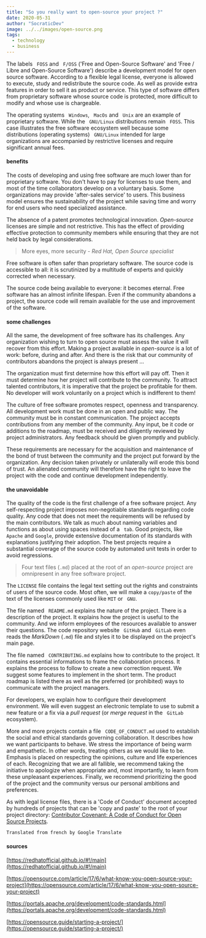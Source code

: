 ```yaml
---
title: "So you really want to open-source your project ?"
date: 2020-05-31
author: "SocraticDev"
image: ../../images/open-source.png
tags:
  - technology
  - business
---
```


The labels `` FOSS`` and `` F/OSS`` ('Free and Open-Source Software' and 'Free / Libre and Open-Source Software') describe a development model for open source software. According to a flexible legal license, everyone is allowed to execute, study and redistribute the source code. As well as provide extra features in order to sell it as product or service. This type of software differs from proprietary software whose source code is protected, more difficult to modify and whose use is chargeable.

The operating systems `` Windows``, `` MacOs`` and `` Unix`` are an example of proprietary software. While the `` GNU/Linux`` distributions remain `` FOSS``. This case illustrates the free software ecosystem well because some distributions (operating systems) `` GNU/Linux`` intended for large organizations are accompanied by restrictive licenses and require significant annual fees.

#### benefits

The costs of developing and using free software are much lower than for proprietary software. You don't have to pay for licenses to use them, and most of the time collaborators develop on a voluntary basis. Some organizations may provide 'after-sales service' to users. This business model ensures the sustainability of the project while saving time and worry for end users who need specialized assistance.

The absence of a patent promotes technological innovation. _Open-source_ licenses are simple and not restrictive. This has the effect of providing effective protection to community members while ensuring that they are not held back by legal considerations.

> More eyes, more security
> <cite> - Red Hat, Open Source specialist </cite>

Free software is often safer than proprietary software. The source code is accessible to all: it is scrutinized by a multitude of experts and quickly corrected when necessary.

The source code being available to everyone: it becomes eternal. Free software has an almost infinite lifespan. Even if the community abandons a project, the source code will remain available for the use and improvement of the software.

#### some challenges

All the same, the development of free software has its challenges. Any organization wishing to turn to open source must assess the value it will recover from this effort. Making a project available in _open-source_ is a lot of work: before, during and after. And there is the risk that our community of contributors abandons the project is always present ...

The organization must first determine how this effort will pay off. Then it must determine how her project will contribute to the community. To attract talented contributors, it is imperative that the project be profitable for them. No developer will work voluntarily on a project which is indifferent to them!

The culture of free software promotes respect, openness and transparency. All development work must be done in an open and public way. The community must be in constant communication. The project accepts contributions from any member of the community. Any input, be it code or additions to the roadmap, must be received and diligently reviewed by project administrators. Any feedback should be given promptly and publicly.

These requirements are necessary for the acquisition and maintenance of the bond of trust between the community and the project put forward by the organization. Any decision taken privately or unilaterally will erode this bond of trust. An alienated community will therefore have the right to leave the project with the code and continue development independently.

#### the unavoidable

The quality of the code is the first challenge of a free software project. Any self-respecting project imposes non-negotiable standards regarding code quality. Any code that does not meet the requirements will be refused by the main contributors. We talk as much about naming variables and functions as about using spaces instead of a `` tab``. Good projects, like ``Apache`` and ``Google``, provide extensive documentation of its standards with explanations justifying their adoption. The best projects require a substantial coverage of the source code by automated unit tests in order to avoid regressions.

> Four text files (``.md``) placed at the root of an _open-source_ project are omnipresent in any free software project.

The ``LICENSE`` file contains the legal text setting out the rights and constraints of users of the source code. Most often, we will make a ``copy/paste`` of the text of the licenses commonly used like ``MIT`` or `` GNU``.

The file named `` README.md`` explains the nature of the project. There is a description of the project. It explains how the project is useful to the community. And we inform employees of the resources available to answer their questions. The code repository website `` GitHub`` and `` GitLab`` even reads the _MarkDown_ (``.md``) file and styles it to be displayed on the project's main page.

The file named `` CONTRIBUTING.md`` explains how to contribute to the project. It contains essential informations to frame the collaboration process. It explains the process to follow to create a new correction request. We suggest some features to implement in the short term. The product roadmap is listed there as well as the preferred (or prohibited) ways to communicate with the project managers.

For developers, we explain how to configure their development environment. We will even suggest an electronic template to use to submit a new feature or a fix via a _pull request_ (or _merge request_ in the `` GitLab`` ecosystem).

More and more projects contain a file `` CODE_OF_CONDUCT.md`` used to establish the social and ethical standards governing collaboration. It describes how we want participants to behave. We stress the importance of being warm and empathetic. In other words, treating others as we would like to be. Emphasis is placed on respecting the opinions, culture and life experiences of each. Recognizing that we are all fallible, we recommend taking the initiative to apologize when appropriate and, most importantly, to learn from these unpleasant experiences. Finally, we recommend prioritizing the good of the project and the community versus our personal ambitions and preferences.

As with legal license files, there is a 'Code of Conduct' document accepted by hundreds of projects that can be 'copy and paste' to the root of your project directory: [Contributor Covenant: A Code of Conduct for Open Source Projects](https://www.contributor-covenant.org/).

``Translated from french by Google Translate``

#### sources

[https://redhatofficial.github.io/#!/main](https://redhatofficial.github.io/#!/main) 

[https://opensource.com/article/17/6/what-know-you-open-source-your-project](https://opensource.com/article/17/6/what-know-you-open-source-your-project) 

[https://portals.apache.org/development/code-standards.html](https://portals.apache.org/development/code-standards.html) 

[https://opensource.guide/starting-a-project/](https://opensource.guide/starting-a-project/) 